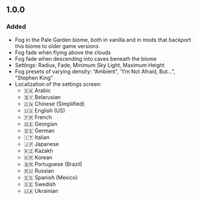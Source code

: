 ## 1.0.0

### Added

- Fog in the Pale Garden biome, both in vanilla and in mods that backport this biome to older game versions
- Fog fade when flying above the clouds
- Fog fade when descending into caves beneath the biome
- Settings: Radius, Fade, Minimum Sky Light, Maximum Height
- Fog presets of varying density: “Ambient”, “I’m Not Afraid, But…”, “Stephen King”
- Localization of the settings screen:
    - 🇸🇦 Arabic
    - 🇧🇾 Belarusian
    - 🇨🇳 Chinese (Simplified)
    - 🇺🇸 English (US)
    - 🇫🇷 French
    - 🇬🇪 Georgian
    - 🇩🇪 German
    - 🇮🇹 Italian
    - 🇯🇵 Japanese
    - 🇰🇿 Kazakh
    - 🇰🇷 Korean
    - 🇧🇷 Portuguese (Brazil)
    - 🇷🇺 Russian
    - 🇪🇸 Spanish (Mexico)
    - 🇸🇪 Swedish
    - 🇺🇦 Ukrainian
